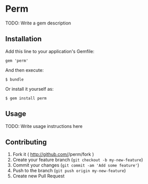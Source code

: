# Perm

TODO: Write a gem description

## Installation

Add this line to your application's Gemfile:

    gem 'perm'

And then execute:

    $ bundle

Or install it yourself as:

    $ gem install perm

## Usage

TODO: Write usage instructions here

## Contributing

1. Fork it ( http://github.com/<my-github-username>/perm/fork )
2. Create your feature branch (`git checkout -b my-new-feature`)
3. Commit your changes (`git commit -am 'Add some feature'`)
4. Push to the branch (`git push origin my-new-feature`)
5. Create new Pull Request
